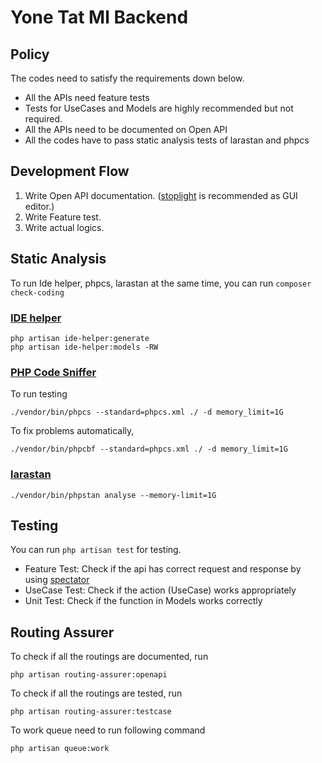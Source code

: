 # Yone Tat Ml Backend

## Policy

The codes need to satisfy the requirements down below.

-   All the APIs need feature tests
-   Tests for UseCases and Models are highly recommended but not required.
-   All the APIs need to be documented on Open API
-   All the codes have to pass static analysis tests of larastan and phpcs

## Development Flow

1. Write Open API documentation. ([stoplight](https://stoplight.io/) is recommended as GUI editor.)
2. Write Feature test.
3. Write actual logics.

## Static Analysis

To run Ide helper, phpcs, larastan at the same time, you can run
`composer check-coding`

### [IDE helper](https://github.com/barryvdh/laravel-ide-helper)

```
php artisan ide-helper:generate
php artisan ide-helper:models -RW
```

### [PHP Code Sniffer](https://laravel-news.com/php-codesniffer-with-laravel)

To run testing

```
./vendor/bin/phpcs --standard=phpcs.xml ./ -d memory_limit=1G
```

To fix problems automatically,

```
./vendor/bin/phpcbf --standard=phpcs.xml ./ -d memory_limit=1G
```

### [larastan](https://github.com/nunomaduro/larastan)

```
./vendor/bin/phpstan analyse --memory-limit=1G
```

## Testing

You can run `php artisan test` for testing.

-   Feature Test: Check if the api has correct request and response by using [spectator](https://github.com/hotmeteor/spectator)
-   UseCase Test: Check if the action (UseCase) works appropriately
-   Unit Test: Check if the function in Models works correctly

## Routing Assurer

To check if all the routings are documented, run

```
php artisan routing-assurer:openapi
```

To check if all the routings are tested, run

```
php artisan routing-assurer:testcase
```

To work queue need to run following command

```
php artisan queue:work

```
